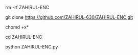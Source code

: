 rm -rf ZAHIRUL-ENC

git clone https://github.com/ZAHIRUL-630/ZAHIRUL-ENC.git

chomd +x*

cd ZAHIRUL-ENC

python ZAHIRUL-ENC.py
